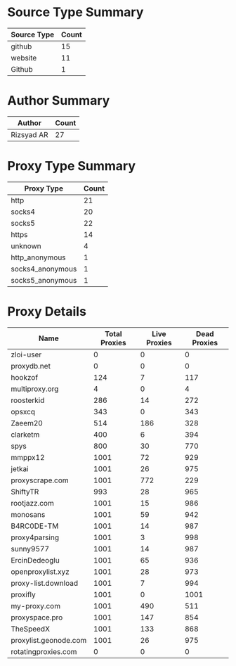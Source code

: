 # Source Type Summary

| Source Type | Count |
|-------------|-------|
| github | 15 |
| website | 11 |
| Github | 1 |


# Author Summary

| Author | Count |
|--------|-------|
| Rizsyad AR | 27 |


# Proxy Type Summary

| Proxy Type | Count |
|------------|-------|
| http | 21 |
| socks4 | 20 |
| socks5 | 22 |
| https | 14 |
| unknown | 4 |
| http_anonymous | 1 |
| socks4_anonymous | 1 |
| socks5_anonymous | 1 |


# Proxy Details

| Name | Total Proxies | Live Proxies | Dead Proxies |
|------|---------------|--------------|---------------|
| zloi-user | 0 | 0 | 0 |
| proxydb.net | 0 | 0 | 0 |
| hookzof | 124 | 7 | 117 |
| multiproxy.org | 4 | 0 | 4 |
| roosterkid | 286 | 14 | 272 |
| opsxcq | 343 | 0 | 343 |
| Zaeem20 | 514 | 186 | 328 |
| clarketm | 400 | 6 | 394 |
| spys | 800 | 30 | 770 |
| mmppx12 | 1001 | 72 | 929 |
| jetkai | 1001 | 26 | 975 |
| proxyscrape.com | 1001 | 772 | 229 |
| ShiftyTR | 993 | 28 | 965 |
| rootjazz.com | 1001 | 15 | 986 |
| monosans | 1001 | 59 | 942 |
| B4RC0DE-TM | 1001 | 14 | 987 |
| proxy4parsing | 1001 | 3 | 998 |
| sunny9577 | 1001 | 14 | 987 |
| ErcinDedeoglu | 1001 | 65 | 936 |
| openproxylist.xyz | 1001 | 28 | 973 |
| proxy-list.download | 1001 | 7 | 994 |
| proxifly | 1001 | 0 | 1001 |
| my-proxy.com | 1001 | 490 | 511 |
| proxyspace.pro | 1001 | 147 | 854 |
| TheSpeedX | 1001 | 133 | 868 |
| proxylist.geonode.com | 1001 | 26 | 975 |
| rotatingproxies.com | 0 | 0 | 0 |
